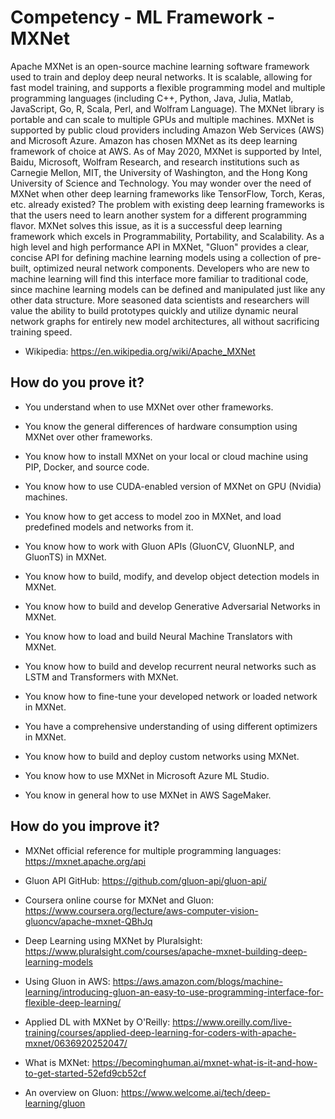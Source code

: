 # Competency - ML Framework - MXNet

Apache MXNet is an open-source machine learning software framework used to train and deploy deep neural networks. It is scalable, allowing for fast model training, and supports a flexible programming model and multiple programming languages (including C++, Python, Java, Julia, Matlab, JavaScript, Go, R, Scala, Perl, and Wolfram Language).
The MXNet library is portable and can scale to multiple GPUs and multiple machines. MXNet is supported by public cloud providers including Amazon Web Services (AWS) and Microsoft Azure. Amazon has chosen MXNet as its deep learning framework of choice at AWS. As of May 2020, MXNet is supported by Intel, Baidu, Microsoft, Wolfram Research, and research institutions such as Carnegie Mellon, MIT, the University of Washington, and the Hong Kong University of Science and Technology.
You may wonder over the need of MXNet when other deep learning frameworks like TensorFlow, Torch, Keras, etc. already existed? The problem with existing deep learning frameworks is that the users need to learn another system for a different programming flavor. MXNet solves this issue, as it is a successful deep learning framework which excels in Programmability, Portability, and Scalability.
As a high level and high performance API in MXNet, "Gluon" provides a clear, concise API for defining machine learning models using a collection of pre-built, optimized neural network components. Developers who are new to machine learning will find this interface more familiar to traditional code, since machine learning models can be defined and manipulated just like any other data structure. More seasoned data scientists and researchers will value the ability to build prototypes quickly and utilize dynamic neural network graphs for entirely new model architectures, all without sacrificing training speed.

- Wikipedia: https://en.wikipedia.org/wiki/Apache_MXNet

## How do you prove it?

- You understand when to use MXNet over other frameworks.

- You know the general differences of hardware consumption using MXNet over other frameworks.

- You know how to install MXNet on your local or cloud machine using PIP, Docker, and source code.

- You know how to use CUDA-enabled version of MXNet on GPU (Nvidia) machines.

- You know how to get access to model zoo in MXNet, and load predefined models and networks from it.

- You know how to work with Gluon APIs (GluonCV, GluonNLP, and GluonTS) in MXNet.

- You know how to build, modify, and develop object detection models in MXNet.

- You know how to build and develop Generative Adversarial Networks in MXNet.

- You know how to load and build Neural Machine Translators with MXNet.

- You know how to build and develop recurrent neural networks such as LSTM and Transformers with MXNet.

- You know how to fine-tune your developed network or loaded network in MXNet.

- You have a comprehensive understanding of using different optimizers in MXNet.

- You know how to build and deploy custom networks using MXNet.

- You know how to use MXNet in Microsoft Azure ML Studio.

- You know in general how to use MXNet in AWS SageMaker.

## How do you improve it?

- MXNet official reference for multiple programming languages: https://mxnet.apache.org/api

- Gluon API GitHub: https://github.com/gluon-api/gluon-api/

- Coursera online course for MXNet and Gluon: https://www.coursera.org/lecture/aws-computer-vision-gluoncv/apache-mxnet-QBhJq

- Deep Learning using MXNet by Pluralsight: https://www.pluralsight.com/courses/apache-mxnet-building-deep-learning-models

- Using Gluon in AWS: https://aws.amazon.com/blogs/machine-learning/introducing-gluon-an-easy-to-use-programming-interface-for-flexible-deep-learning/

- Applied DL with MXNet by O'Reilly: https://www.oreilly.com/live-training/courses/applied-deep-learning-for-coders-with-apache-mxnet/0636920252047/

- What is MXNet: https://becominghuman.ai/mxnet-what-is-it-and-how-to-get-started-52efd9cb52cf

- An overview on Gluon: https://www.welcome.ai/tech/deep-learning/gluon
